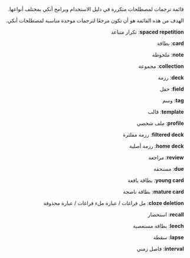 <div dir="rtl">

قائمة ترجمات لمصطلحات متكررة في دليل الاستخدام وبرامج أنكي بمختلف أنواعها.

الهدف من هذه القائمة هو أن تكون مرجعًا لترجمات موحدة مناسبة لمصطلحات أنكي.

**spaced repetition**: تكرار متباعد

**card**: بطاقة

**note**: ملحوظة

**collection**: مجموعة

**deck**: رزمة

**field**: حقل

**tag**: وسم

**template**: قالب

**profile**: ملف شخصي

**filtered deck**: رزمة مفلترة

**home deck**: رزمة أصلية

**review**: مراجعة

**due**: مستحقة

**young card**: بطاقة يافعة

**mature card**: بطاقة ناضجة

**cloze deletion**: مل فراغات / عبارة ملء فراغات / عبارة محذوفة

**recall**: استحضار

**leech**: بطاقة مستعصية

**lapse**: سقطة

**interval**: فاصل زمني

</div>
